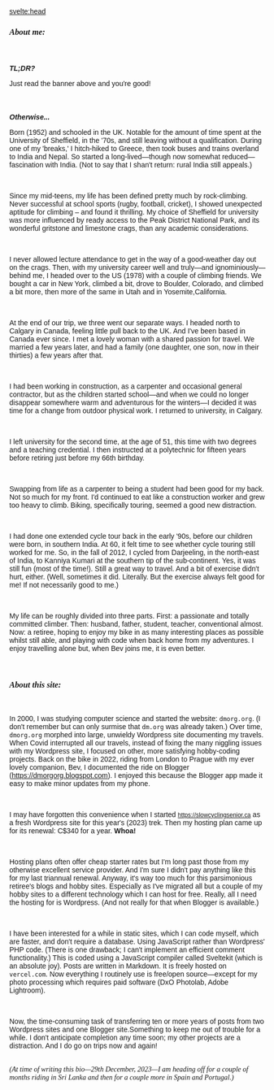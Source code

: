 <svelte:head>

<title>About</title>
</svelte:head>

<script>
	import { onMount } from 'svelte';

	const scrollToTop = () => {
		console.log('scrollToTop called');
		window.scrollTo({ top: 0, behavior: 'smooth' });
	};

	onMount(() => {
		console.log('onMount called');
		scrollToTop();
	});
</script>

### About me:

<br/>

#### TL;DR?

Just read the banner above and you're good!

<br/>

#### Otherwise...

Born (1952) and schooled in the UK. Notable for the amount of time spent at the University of Sheffield, in the '70s, and still leaving without a qualification. During one of my 'breaks,' I hitch-hiked to Greece, then took buses and trains overland to India and Nepal. So started a long-lived&mdash;though now somewhat reduced&mdash;fascination with India. (Not to say that I shan't return: rural India still appeals.)

<br/>

Since my mid-teens, my life has been defined pretty much by rock-climbing. Never successful at school sports (rugby, football, cricket), I showed unexpected aptitude for climbing &ndash; and found it thrilling. My choice of Sheffield for university was more influenced by ready access to the Peak District National Park, and its wonderful gritstone and limestone crags, than any academic considerations.

<br/>

I never allowed lecture attendance to get in the way of a good-weather day out on the crags. Then, with my university career well and truly&mdash;and ignominiously&mdash;behind me, I headed over to the US (1978) with a couple of climbing friends. We bought a car in New York, climbed a bit, drove to Boulder, Colorado, and climbed a bit more, then more of the same in Utah and in Yosemite,California.

<br/>

At the end of our trip, we three went our separate ways. I headed north to Calgary in Canada, feeling little pull back to the UK. And I've been based in Canada ever since. I met a lovely woman with a shared passion for travel. We married a few years later, and had a family (one daughter, one son, now in their thirties) a few years after that.

<br/>

I had been working in construction, as a carpenter and occasional general contractor, but as the children started school&mdash;and when we could no longer disappear somewhere warm and adventurous for the winters&mdash;I decided it was time for a change from outdoor physical work. I returned to university, in Calgary.

<br/>

I left university for the second time, at the age of 51, this time with two degrees and a teaching credential. I then instructed at a polytechnic for fifteen years before retiring just before my 66th birthday.

<br/>

Swapping from life as a carpenter to being a student had been good for my back. Not so much for my front. I'd continued to eat like a construction worker and grew too heavy to climb. Biking, specifically touring, seemed a good new distraction.

<br/>

I had done one extended cycle tour back in the early '90s, before our children were born, in southern India. At 60, it felt time to see whether cycle touring still worked for me. So, in the fall of 2012, I cycled from Darjeeling, in the north-east of India, to Kanniya Kumari at the southern tip of the sub-continent. Yes, it was still fun (most of the time!). Still a great way to travel. And a bit of exercise didn't hurt, either. (Well, sometimes it did. Literally. But the exercise always felt good for me! If not necessarily good to me.)

<br/>

My life can be roughly divided into three parts. First: a passionate and totally committed climber. Then: husband, father, student, teacher, conventional almost. Now: a retiree, hoping to enjoy my bike in as many interesting places as possible whilst still able, and playing with code when back home from my adventures. I enjoy travelling alone but, when Bev joins me, it is even better.

<br/>

### About this site:

<br/>

In 2000, I was studying computer science and started the website: <code>dmorg.org</code>. (I don't remember but can only surmise that <code>dm.org</code> was already taken.) Over time, <code>dmorg.org</code> morphed into large, unwieldy Wordpress site documenting my travels. When Covid interrupted all our travels, instead of fixing the many niggling issues with my Wordpress site, I focused on other, more satisfying hobby-coding projects. Back on the bike in 2022, riding from London to Prague with my ever lovely companion, Bev, I documented the ride on Blogger (https://dmorgorg.blogspot.com). I enjoyed this because the Blogger app made it easy to make minor updates from my phone.

<br/>

I may have forgotten this convenience when I started <code>https://slowcyclingsenior.ca</code> as a fresh Wordpress site for this year's (2023) trek. Then my hosting plan came up for its renewal: C$340 for a year. **Whoa!**

<br/>

Hosting plans often offer cheap starter rates but I'm long past those from my otherwise excellent service provider. And I'm sure I didn't pay anything like this for my last triannual renewal. Anyway, it's way too much for this parsimonious retiree's blogs and hobby sites. Especially as I've migrated all but a couple of my hobby sites to a different technology which I can host for free. Really, all I need the hosting for is Wordpress. (And not really for that when Blogger is available.)

<br/>

I have been interested for a while in static sites, which I can code myself, which are faster, and don't require a database. Using JavaScript rather than Wordpress' PHP code. (There is one drawback; I can't implement an efficient comment functionality.) This is coded using a JavaScript compiler called Sveltekit (which is an absolute joy). Posts are written in Markdown. It is freely hosted on <code>vercel.com</code>. Now everything I routinely use is free/open source&mdash;except for my photo processing which requires paid software (DxO Photolab, Adobe Lightroom).

<br/>

Now, the time-consuming task of transferring ten or more years of posts from two Wordpress sites and one Blogger site.Something to keep me out of trouble for a while. I don't anticipate completion any time soon; my other projects are a distraction. And I do go on trips now and again!

<br/>

<div class="alkes">(At time of writing this bio&mdash;29th December, 2023&mdash;I am heading off for a couple of months riding in Sri Lanka and then for a couple more in Spain and Portugal.)</div>

<br/><br/>

<style>
	* {
		font-family: sans-serif;
	}
	h3, h4,
	.alkes {
		color: var(--brand-8);
		font-family: 'Alkes';
		font-style: italic;
		text-align: left;
		/* margin-bottom: -1.5rem */
	}
	h4 {
		font-family: sans-serif;
		font-weight: 600;
		margin-block-end: 0.5rem;
	}
</style>
